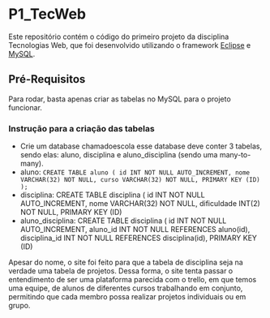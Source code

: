 # P1_TecWeb

Este repositório contém o código do primeiro projeto da disciplina Tecnologias Web, que foi desenvolvido utilizando o framework [Eclipse](https://www.eclipse.org/downloads/) e [MySQL](https://www.mysql.com/).
 
## Pré-Requisitos

Para rodar, basta apenas criar as tabelas no MySQL para o projeto funcionar.
### Instrução para a criação das tabelas

- Crie um database chamadoescola
esse database deve conter 3 tabelas, sendo elas: aluno, disciplina e aluno_disciplina (sendo uma many-to-many).
- aluno:
    `CREATE TABLE aluno (
 id INT NOT NULL AUTO_INCREMENT,
 nome VARCHAR(32) NOT NULL,
 curso VARCHAR(32) NOT NULL,
 PRIMARY KEY (ID)
);`
- disciplina:
    CREATE TABLE disciplina (
 id INT NOT NULL AUTO_INCREMENT,
 nome VARCHAR(32) NOT NULL,
 dificuldade INT(2) NOT NULL,
 PRIMARY KEY (ID)
- aluno_disciplina:
    CREATE TABLE disciplina (
 id INT NOT NULL AUTO_INCREMENT,
 aluno_id INT NOT NULL REFERENCES aluno(id),
 disciplina_id INT NOT NULL REFERENCES disciplina(id),
 PRIMARY KEY (ID)
 
Apesar do nome, o site foi feito para que a tabela de disciplina seja na verdade uma tabela de projetos. Dessa forma, o site tenta passar o entendimento de ser uma plataforma parecida com o trello, em que temos uma equipe, de alunos de diferentes cursos trabalhando em conjunto, permitindo que cada membro possa realizar projetos individuais ou em grupo.
